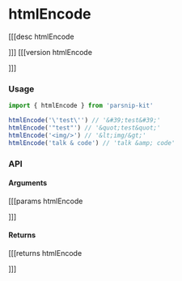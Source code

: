 # htmlEncode
[[[desc htmlEncode

]]]
[[[version htmlEncode
  
]]]
### Usage

```ts
import { htmlEncode } from 'parsnip-kit'

htmlEncode('\'test\'') // '&#39;test&#39;'
htmlEncode('"test"') // '&quot;test&quot;'
htmlEncode('<img/>') // '&lt;img/&gt;'
htmlEncode('talk & code') // 'talk &amp; code'
```


### API

#### Arguments
[[[params htmlEncode

]]]
#### Returns
[[[returns htmlEncode

]]]